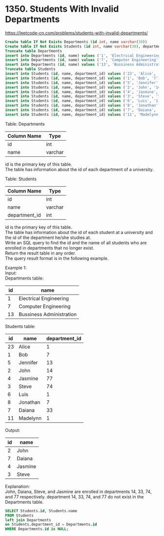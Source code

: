 # 1350. Students With Invalid Departments
https://leetcode-cn.com/problems/students-with-invalid-departments/  
``` sql
Create table If Not Exists Departments (id int, name varchar(30))
Create table If Not Exists Students (id int, name varchar(30), department_id int)
Truncate table Departments
insert into Departments (id, name) values ('1', 'Electrical Engineering')
insert into Departments (id, name) values ('7', 'Computer Engineering')
insert into Departments (id, name) values ('13', 'Bussiness Administration')
Truncate table Students
insert into Students (id, name, department_id) values ('23', 'Alice', '1')
insert into Students (id, name, department_id) values ('1', 'Bob', '7')
insert into Students (id, name, department_id) values ('5', 'Jennifer', '13')
insert into Students (id, name, department_id) values ('2', 'John', '14')
insert into Students (id, name, department_id) values ('4', 'Jasmine', '77')
insert into Students (id, name, department_id) values ('3', 'Steve', '74')
insert into Students (id, name, department_id) values ('6', 'Luis', '1')
insert into Students (id, name, department_id) values ('8', 'Jonathan', '7')
insert into Students (id, name, department_id) values ('7', 'Daiana', '33')
insert into Students (id, name, department_id) values ('11', 'Madelynn', '1')
```
Table: Departments  


| Column Name   | Type    |
|---------------|---------|
| id            | int     |
| name          | varchar |

id is the primary key of this table.  
The table has information about the id of each department of a university.  

Table: Students  


| Column Name   | Type    |
|---------------|---------|
| id            | int     |
| name          | varchar |
| department_id | int     |

id is the primary key of this table.  
The table has information about the id of each student at a university and the id of the department he/she studies at.  
Write an SQL query to find the id and the name of all students who are enrolled in departments that no longer exist.  
Return the result table in any order.  
The query result format is in the following example.  

Example 1:  
Input:   
Departments table:  

| id   | name                     |
|---------------|---------|
| 1    | Electrical Engineering   |
| 7    | Computer Engineering     |
| 13   | Bussiness Administration |

Students table:

| id   | name     | department_id |
|------|----------|---------------|
| 23   | Alice    | 1             |
| 1    | Bob      | 7             |
| 5    | Jennifer | 13            |
| 2    | John     | 14            |
| 4    | Jasmine  | 77            |
| 3    | Steve    | 74            |
| 6    | Luis     | 1             |
| 8    | Jonathan | 7             |
| 7    | Daiana   | 33            |
| 11   | Madelynn | 1             |

Output: 

| id   | name     |
|---------------|---------|
| 2    | John     |
| 7    | Daiana   |
| 4    | Jasmine  |
| 3    | Steve    |

Explanation:   
John, Daiana, Steve, and Jasmine are enrolled in departments 14, 33, 74, and 77 respectively. department 14, 33, 74, and 77 do not exist in the Departments table.   

``` sql
SELECT Students.id, Students.name 
FROM Students 
left join Departments 
on Students.department_id = Departments.id 
WHERE Departments.id is NULL;
```
